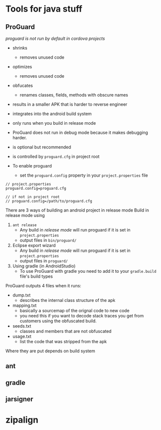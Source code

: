 # Tools for java stuff

## ProGuard

_proguard is not run by default in cordova projects_

* shrinks
    * removes unused code
* optimizes
    * removes unused code
* obfucates
    * renames classes, fields, methods with obscure names


* results in a smaller APK that is harder to reverse engineer
* integrates into the android build system
* only runs when you build in release mode
* ProGuard does not run in debug mode because it makes debugging harder.
* is optional but recommended
* is controlled by `proguard.cfg` in project root

* To enable proguard
    * set the `proguard.config` property in your `project.properties` file

```
// project.properties
proguard.config=proguard.cfg

// if not in project root
// proguard.config=/path/to/proguard.cfg
```

There are 3 ways of building an android project in release mode
Build in release mode using

1. `ant release`
    * Any build in _release mode_ will run proguard if it is set in `project.properties`
    * output files in `bin/proguard/`
2. Eclipse export wizard
    * Any build in _release mode_ will run proguard if it is set in `project.properties`
    * output files in `proguard/`
3. Using gradle (in AndroidStudio)
    * To use ProGuard with gradle you need to add it to your `gradle.build` file's build types


ProGuard outputs 4 files when it runs:

* dump.txt
    * describes the internal class structure of the apk
* mapping.txt
    * basically a sourcemap of the orignal code to new code
    * you need this if you want to decode stack traces you get from customers
      using the obfuscated build.
* seeds.txt
    * classes and members that are not obfuscated
* usage.txt
    * list the code that was stripped from the apk

Where they are put depends on build system

## ant

## gradle


## jarsigner

# zipalign
